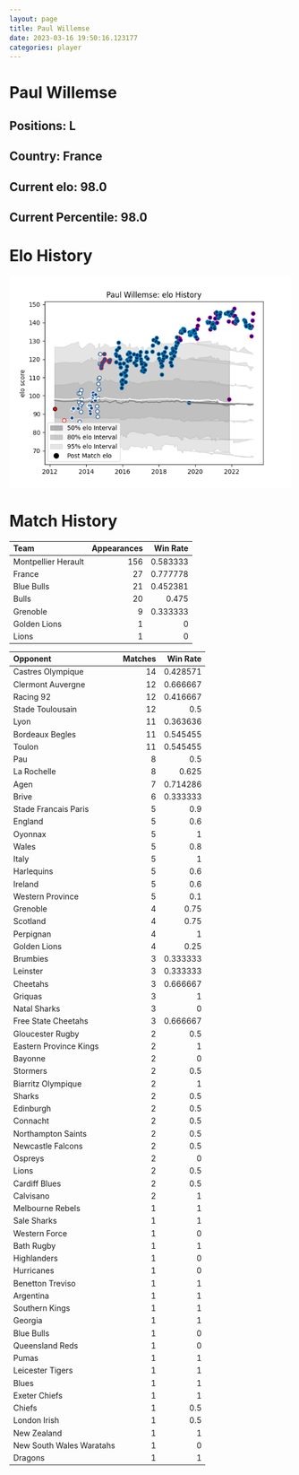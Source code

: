 ```yaml
---  
layout: page  
title: Paul Willemse  
date: 2023-03-16 19:50:16.123177  
categories: player  
---
```

# Paul Willemse

## Positions: L

## Country: France

## Current elo: 98.0

## Current Percentile: 98.0

# Elo History


![elo history](history_PaulWillemse.png)
# Match History


| Team                |   Appearances |   Win Rate |
|:--------------------|--------------:|-----------:|
| Montpellier Herault |           156 |   0.583333 |
| France              |            27 |   0.777778 |
| Blue Bulls          |            21 |   0.452381 |
| Bulls               |            20 |   0.475    |
| Grenoble            |             9 |   0.333333 |
| Golden Lions        |             1 |   0        |
| Lions               |             1 |   0        |

| Opponent                 |   Matches |   Win Rate |
|:-------------------------|----------:|-----------:|
| Castres Olympique        |        14 |   0.428571 |
| Clermont Auvergne        |        12 |   0.666667 |
| Racing 92                |        12 |   0.416667 |
| Stade Toulousain         |        12 |   0.5      |
| Lyon                     |        11 |   0.363636 |
| Bordeaux Begles          |        11 |   0.545455 |
| Toulon                   |        11 |   0.545455 |
| Pau                      |         8 |   0.5      |
| La Rochelle              |         8 |   0.625    |
| Agen                     |         7 |   0.714286 |
| Brive                    |         6 |   0.333333 |
| Stade Francais Paris     |         5 |   0.9      |
| England                  |         5 |   0.6      |
| Oyonnax                  |         5 |   1        |
| Wales                    |         5 |   0.8      |
| Italy                    |         5 |   1        |
| Harlequins               |         5 |   0.6      |
| Ireland                  |         5 |   0.6      |
| Western Province         |         5 |   0.1      |
| Grenoble                 |         4 |   0.75     |
| Scotland                 |         4 |   0.75     |
| Perpignan                |         4 |   1        |
| Golden Lions             |         4 |   0.25     |
| Brumbies                 |         3 |   0.333333 |
| Leinster                 |         3 |   0.333333 |
| Cheetahs                 |         3 |   0.666667 |
| Griquas                  |         3 |   1        |
| Natal Sharks             |         3 |   0        |
| Free State Cheetahs      |         3 |   0.666667 |
| Gloucester Rugby         |         2 |   0.5      |
| Eastern Province Kings   |         2 |   1        |
| Bayonne                  |         2 |   0        |
| Stormers                 |         2 |   0.5      |
| Biarritz Olympique       |         2 |   1        |
| Sharks                   |         2 |   0.5      |
| Edinburgh                |         2 |   0.5      |
| Connacht                 |         2 |   0.5      |
| Northampton Saints       |         2 |   0.5      |
| Newcastle Falcons        |         2 |   0.5      |
| Ospreys                  |         2 |   0        |
| Lions                    |         2 |   0.5      |
| Cardiff Blues            |         2 |   0.5      |
| Calvisano                |         2 |   1        |
| Melbourne Rebels         |         1 |   1        |
| Sale Sharks              |         1 |   1        |
| Western Force            |         1 |   0        |
| Bath Rugby               |         1 |   1        |
| Highlanders              |         1 |   0        |
| Hurricanes               |         1 |   0        |
| Benetton Treviso         |         1 |   1        |
| Argentina                |         1 |   1        |
| Southern Kings           |         1 |   1        |
| Georgia                  |         1 |   1        |
| Blue Bulls               |         1 |   0        |
| Queensland Reds          |         1 |   0        |
| Pumas                    |         1 |   1        |
| Leicester Tigers         |         1 |   1        |
| Blues                    |         1 |   1        |
| Exeter Chiefs            |         1 |   1        |
| Chiefs                   |         1 |   0.5      |
| London Irish             |         1 |   0.5      |
| New Zealand              |         1 |   1        |
| New South Wales Waratahs |         1 |   0        |
| Dragons                  |         1 |   1        |